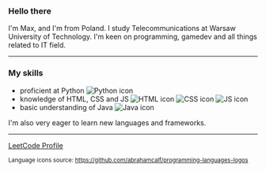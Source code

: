 ### Hello there
I'm Max, and I'm from Poland. I study Telecommunications at Warsaw University of Technology. I'm keen on programming, gamedev and all things related to IT field.

---

### My skills
- proficient at Python ![Python icon](https://github.com/abrahamcalf/programming-languages-logos/blob/master/src/python/python_16x16.png)
- knowledge of HTML, CSS and JS ![HTML icon](https://github.com/abrahamcalf/programming-languages-logos/blob/master/src/html/html_16x16.png) ![CSS icon](https://github.com/abrahamcalf/programming-languages-logos/blob/master/src/css/css_16x16.png) ![JS icon](https://github.com/abrahamcalf/programming-languages-logos/blob/master/src/javascript/javascript_16x16.png)
- basic understanding of Java ![Java icon](https://github.com/abrahamcalf/programming-languages-logos/blob/master/src/java/java_16x16.png)

I'm also very eager to learn new languages and frameworks.


---
[LeetCode Profile](https://leetcode.com/ShaderLight/)


<sub>Language icons source: https://github.com/abrahamcalf/programming-languages-logos</sub>
